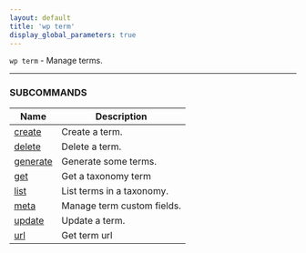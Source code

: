 ```yaml
---
layout: default
title: 'wp term'
display_global_parameters: true
---
```


`wp term` - Manage terms.

<hr />





### SUBCOMMANDS

<table>
	<thead>
	<tr>
		<th>Name</th>
		<th>Description</th>
	</tr>
	</thead>
	<tbody>
		<tr>
			<td><a href="/commands/term/create/">create</a></td>
			<td>Create a term.</td>
		</tr>
		<tr>
			<td><a href="/commands/term/delete/">delete</a></td>
			<td>Delete a term.</td>
		</tr>
		<tr>
			<td><a href="/commands/term/generate/">generate</a></td>
			<td>Generate some terms.</td>
		</tr>
		<tr>
			<td><a href="/commands/term/get/">get</a></td>
			<td>Get a taxonomy term</td>
		</tr>
		<tr>
			<td><a href="/commands/term/list/">list</a></td>
			<td>List terms in a taxonomy.</td>
		</tr>
		<tr>
			<td><a href="/commands/term/meta/">meta</a></td>
			<td>Manage term custom fields.</td>
		</tr>
		<tr>
			<td><a href="/commands/term/update/">update</a></td>
			<td>Update a term.</td>
		</tr>
		<tr>
			<td><a href="/commands/term/url/">url</a></td>
			<td>Get term url</td>
		</tr>
	</tbody>
</table>
